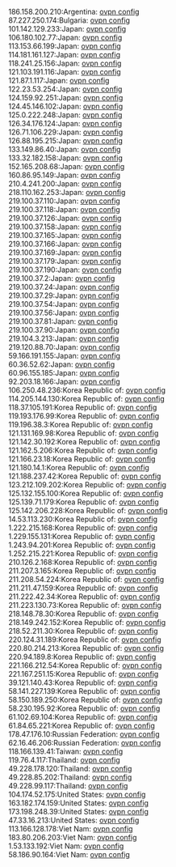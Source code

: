 186.158.200.210:Argentina: [ovpn config](vpn/186_158_200_210.ovpn)  
87.227.250.174:Bulgaria: [ovpn config](vpn/87_227_250_174.ovpn)  
101.142.129.233:Japan: [ovpn config](vpn/101_142_129_233.ovpn)  
106.180.102.77:Japan: [ovpn config](vpn/106_180_102_77.ovpn)  
113.153.66.199:Japan: [ovpn config](vpn/113_153_66_199.ovpn)  
114.181.161.127:Japan: [ovpn config](vpn/114_181_161_127.ovpn)  
118.241.25.156:Japan: [ovpn config](vpn/118_241_25_156.ovpn)  
121.103.191.116:Japan: [ovpn config](vpn/121_103_191_116.ovpn)  
121.87.1.117:Japan: [ovpn config](vpn/121_87_1_117.ovpn)  
122.23.53.254:Japan: [ovpn config](vpn/122_23_53_254.ovpn)  
124.159.92.251:Japan: [ovpn config](vpn/124_159_92_251.ovpn)  
124.45.146.102:Japan: [ovpn config](vpn/124_45_146_102.ovpn)  
125.0.222.248:Japan: [ovpn config](vpn/125_0_222_248.ovpn)  
126.34.176.124:Japan: [ovpn config](vpn/126_34_176_124.ovpn)  
126.71.106.229:Japan: [ovpn config](vpn/126_71_106_229.ovpn)  
126.88.195.215:Japan: [ovpn config](vpn/126_88_195_215.ovpn)  
133.149.86.40:Japan: [ovpn config](vpn/133_149_86_40.ovpn)  
133.32.182.158:Japan: [ovpn config](vpn/133_32_182_158.ovpn)  
152.165.208.68:Japan: [ovpn config](vpn/152_165_208_68.ovpn)  
160.86.95.149:Japan: [ovpn config](vpn/160_86_95_149.ovpn)  
210.4.241.200:Japan: [ovpn config](vpn/210_4_241_200.ovpn)  
218.110.162.253:Japan: [ovpn config](vpn/218_110_162_253.ovpn)  
219.100.37.110:Japan: [ovpn config](vpn/219_100_37_110.ovpn)  
219.100.37.118:Japan: [ovpn config](vpn/219_100_37_118.ovpn)  
219.100.37.126:Japan: [ovpn config](vpn/219_100_37_126.ovpn)  
219.100.37.158:Japan: [ovpn config](vpn/219_100_37_158.ovpn)  
219.100.37.165:Japan: [ovpn config](vpn/219_100_37_165.ovpn)  
219.100.37.166:Japan: [ovpn config](vpn/219_100_37_166.ovpn)  
219.100.37.169:Japan: [ovpn config](vpn/219_100_37_169.ovpn)  
219.100.37.179:Japan: [ovpn config](vpn/219_100_37_179.ovpn)  
219.100.37.190:Japan: [ovpn config](vpn/219_100_37_190.ovpn)  
219.100.37.2:Japan: [ovpn config](vpn/219_100_37_2.ovpn)  
219.100.37.24:Japan: [ovpn config](vpn/219_100_37_24.ovpn)  
219.100.37.29:Japan: [ovpn config](vpn/219_100_37_29.ovpn)  
219.100.37.54:Japan: [ovpn config](vpn/219_100_37_54.ovpn)  
219.100.37.56:Japan: [ovpn config](vpn/219_100_37_56.ovpn)  
219.100.37.81:Japan: [ovpn config](vpn/219_100_37_81.ovpn)  
219.100.37.90:Japan: [ovpn config](vpn/219_100_37_90.ovpn)  
219.104.3.213:Japan: [ovpn config](vpn/219_104_3_213.ovpn)  
219.120.88.70:Japan: [ovpn config](vpn/219_120_88_70.ovpn)  
59.166.191.155:Japan: [ovpn config](vpn/59_166_191_155.ovpn)  
60.36.52.62:Japan: [ovpn config](vpn/60_36_52_62.ovpn)  
60.96.155.185:Japan: [ovpn config](vpn/60_96_155_185.ovpn)  
92.203.18.166:Japan: [ovpn config](vpn/92_203_18_166.ovpn)  
106.250.48.236:Korea Republic of: [ovpn config](vpn/106_250_48_236.ovpn)  
114.205.144.130:Korea Republic of: [ovpn config](vpn/114_205_144_130.ovpn)  
118.37.105.191:Korea Republic of: [ovpn config](vpn/118_37_105_191.ovpn)  
119.193.176.99:Korea Republic of: [ovpn config](vpn/119_193_176_99.ovpn)  
119.196.38.3:Korea Republic of: [ovpn config](vpn/119_196_38_3.ovpn)  
121.131.169.98:Korea Republic of: [ovpn config](vpn/121_131_169_98.ovpn)  
121.142.30.192:Korea Republic of: [ovpn config](vpn/121_142_30_192.ovpn)  
121.162.5.206:Korea Republic of: [ovpn config](vpn/121_162_5_206.ovpn)  
121.166.23.18:Korea Republic of: [ovpn config](vpn/121_166_23_18.ovpn)  
121.180.14.1:Korea Republic of: [ovpn config](vpn/121_180_14_1.ovpn)  
121.188.237.42:Korea Republic of: [ovpn config](vpn/121_188_237_42.ovpn)  
123.212.109.202:Korea Republic of: [ovpn config](vpn/123_212_109_202.ovpn)  
125.132.155.100:Korea Republic of: [ovpn config](vpn/125_132_155_100.ovpn)  
125.139.71.179:Korea Republic of: [ovpn config](vpn/125_139_71_179.ovpn)  
125.142.206.228:Korea Republic of: [ovpn config](vpn/125_142_206_228.ovpn)  
14.53.113.230:Korea Republic of: [ovpn config](vpn/14_53_113_230.ovpn)  
1.222.215.168:Korea Republic of: [ovpn config](vpn/1_222_215_168.ovpn)  
1.229.155.131:Korea Republic of: [ovpn config](vpn/1_229_155_131.ovpn)  
1.243.94.201:Korea Republic of: [ovpn config](vpn/1_243_94_201.ovpn)  
1.252.215.221:Korea Republic of: [ovpn config](vpn/1_252_215_221.ovpn)  
210.126.2.168:Korea Republic of: [ovpn config](vpn/210_126_2_168.ovpn)  
211.207.3.165:Korea Republic of: [ovpn config](vpn/211_207_3_165.ovpn)  
211.208.54.224:Korea Republic of: [ovpn config](vpn/211_208_54_224.ovpn)  
211.211.47.159:Korea Republic of: [ovpn config](vpn/211_211_47_159.ovpn)  
211.222.42.34:Korea Republic of: [ovpn config](vpn/211_222_42_34.ovpn)  
211.223.130.73:Korea Republic of: [ovpn config](vpn/211_223_130_73.ovpn)  
218.148.78.30:Korea Republic of: [ovpn config](vpn/218_148_78_30.ovpn)  
218.149.242.152:Korea Republic of: [ovpn config](vpn/218_149_242_152.ovpn)  
218.52.211.30:Korea Republic of: [ovpn config](vpn/218_52_211_30.ovpn)  
220.124.31.189:Korea Republic of: [ovpn config](vpn/220_124_31_189.ovpn)  
220.80.214.213:Korea Republic of: [ovpn config](vpn/220_80_214_213.ovpn)  
220.94.189.8:Korea Republic of: [ovpn config](vpn/220_94_189_8.ovpn)  
221.166.212.54:Korea Republic of: [ovpn config](vpn/221_166_212_54.ovpn)  
221.167.251.15:Korea Republic of: [ovpn config](vpn/221_167_251_15.ovpn)  
39.121.140.43:Korea Republic of: [ovpn config](vpn/39_121_140_43.ovpn)  
58.141.227.139:Korea Republic of: [ovpn config](vpn/58_141_227_139.ovpn)  
58.150.189.250:Korea Republic of: [ovpn config](vpn/58_150_189_250.ovpn)  
58.230.195.92:Korea Republic of: [ovpn config](vpn/58_230_195_92.ovpn)  
61.102.69.104:Korea Republic of: [ovpn config](vpn/61_102_69_104.ovpn)  
61.84.65.221:Korea Republic of: [ovpn config](vpn/61_84_65_221.ovpn)  
178.47.176.10:Russian Federation: [ovpn config](vpn/178_47_176_10.ovpn)  
62.16.46.206:Russian Federation: [ovpn config](vpn/62_16_46_206.ovpn)  
118.166.139.41:Taiwan: [ovpn config](vpn/118_166_139_41.ovpn)  
119.76.4.117:Thailand: [ovpn config](vpn/119_76_4_117.ovpn)  
49.228.178.120:Thailand: [ovpn config](vpn/49_228_178_120.ovpn)  
49.228.85.202:Thailand: [ovpn config](vpn/49_228_85_202.ovpn)  
49.228.99.117:Thailand: [ovpn config](vpn/49_228_99_117.ovpn)  
104.174.52.175:United States: [ovpn config](vpn/104_174_52_175.ovpn)  
163.182.174.159:United States: [ovpn config](vpn/163_182_174_159.ovpn)  
173.198.248.39:United States: [ovpn config](vpn/173_198_248_39.ovpn)  
47.33.16.213:United States: [ovpn config](vpn/47_33_16_213.ovpn)  
113.166.128.178:Viet Nam: [ovpn config](vpn/113_166_128_178.ovpn)  
183.80.206.203:Viet Nam: [ovpn config](vpn/183_80_206_203.ovpn)  
1.53.133.192:Viet Nam: [ovpn config](vpn/1_53_133_192.ovpn)  
58.186.90.164:Viet Nam: [ovpn config](vpn/58_186_90_164.ovpn)  

